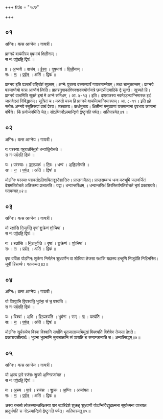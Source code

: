 +++
title = "१८७"

+++


## ०१
अग्निः। वत्स आग्नेयः। गायत्री।

प्राग्नये॒ वाच॑मीरय वृष॒भाय॑ क्षिती॒नाम् ।  
स नः॑ पर्ष॒दति॒ द्विषः॑ ॥

प्र । अ॒ग्नये॑ । वाच॑म् । ई॒र॒य॒ । वृ॒ष॒भाय॑ । क्षि॒ती॒नाम् ।  
सः । नः॒ । प॒र्ष॒त् । अति॑ । द्विषः॑ ॥

प्राग्नय इति पञ्चर्चं षट्त्रिंशं सूक्तम्। अग्नेः पुत्रस्य वत्सस्यार्षं गायत्रमाग्नेयम्। तथा चानुक्रान्तम्। प्राग्नये पञ्चाग्नेयो वत्स आग्नेयं त्विति। प्रातरनुवाकाश्विनशस्त्रयोर्गायत्रे छन्दसीदमादिके द्वे सूक्ते। सूत्र्यते हि। प्राग्नये वाचमिति सूक्ते इमां मे अग्ने समिधम् । आ. ४-१३। इति। दशरात्रस्य नवमेऽहन्याग्निमारुत इदं जातवेदसं निविद्धानम्। सूत्रितं च। मरुतो यस्य हि प्राग्नये वाचमित्याग्निमारुतम्। आ. ८-११। इति॥हे स्तोतः अग्नये स्तुतिरूपां वाचं प्रेरय। उच्चारय। कथंभूताय। क्षितीनां मनुष्याणां यजमानानां वृषभाय कामानां वर्षित्रे। किं प्रयोजनमिति चेत्। सोऽग्निर्नोऽस्मान्द्विषो द्वेष्टॄनति पर्षत्। अतिपारयेत्॥१॥

## ०२
अग्निः। वत्स आग्नेयः। गायत्री।

यः पर॑स्याः परा॒वत॑स्ति॒रो धन्वा॑ति॒रोच॑ते ।  
स नः॑ पर्ष॒दति॒ द्विषः॑ ॥

यः । पर॑स्याः । प॒रा॒ऽवतः॑ । ति॒रः । धन्व॑ । अ॒ति॒ऽरोच॑ते ।  
सः । नः॒ । प॒र्ष॒त् । अति॑ । द्विषः॑ ॥

योऽग्निः परस्याः परावतोऽतिशयिताद्दूरदेशात्तिरः। प्राप्तनामैतत्। प्राप्तसम्बन्धं धन्व मरुभूमिं जलवर्जितं देशमतिरोचते अतिक्रम्य प्रज्वलति। यद्वा। धन्वान्तरिक्षम् । धन्वान्तरिक्षं तिरस्तिर्यगतिरोचते भृशं प्रकाशयते। गतमन्यत्॥२॥

## ०३
अग्निः। वत्स आग्नेयः। गायत्री।

यो रक्षां॑सि नि॒जूर्व॑ति॒ वृषा॑ शु॒क्रेण॑ शो॒चिषा॑ ।  
स नः॑ पर्ष॒दति॒ द्विषः॑ ॥

यः । रक्षां॑सि । नि॒ऽजूर्व॑ति । वृषा॑ । शु॒क्रेण॑ । शो॒चिषा॑ ।  
सः । नः॒ । प॒र्ष॒त् । अति॑ । द्विषः॑ ॥

वृषा वर्षिता योऽगिन्ः शुक्रेण निर्मलेन शुभ्रवर्णेन वा शोचिषा तेजसा रक्षांसि यज्ञस्य हन्तॄणि निजूर्वति निहिनस्ति। जुर्वी हिंसार्थः। गतमन्यत्॥३॥

## ०४
अग्निः। वत्स आग्नेयः। गायत्री।

यो विश्वा॒भि वि॒पश्य॑ति॒ भुव॑ना॒ सं च॒ पश्य॑ति ।  
स नः॑ पर्ष॒दति॒ द्विषः॑ ॥

यः । विश्वा॑ । अ॒भि । वि॒ऽपश्य॑ति । भुव॑ना । सम् । च॒ । पश्य॑ति ।  
सः । नः॒ । प॒र्ष॒त् । अति॑ । द्विषः॑ ॥

योऽग्निः सूर्यरूपेण विश्वा विश्वानि सर्वाणि भूतजातान्यभिमुखं विपश्यति विशेषेण तेजसा प्रेक्षते। प्रकाशयतीत्यर्थः। भुवना भुवनानि भुतजातानि सं पश्यति च सम्यग्जानाति च। अन्यत्सिद्धम्॥४॥

## ०५
अग्निः। वत्स आग्नेयः। गायत्री।

यो अ॒स्य पा॒रे रज॑सः शु॒क्रो अ॒ग्निरजा॑यत ।  
स नः॑ पर्ष॒दति॒ द्विषः॑ ॥

यः । अ॒स्य । पा॒रे । रज॑सः । शु॒क्रः । अ॒ग्निः । अजा॑यत ।  
सः । नः॒ । प॒र्ष॒त् । अति॑ । द्विषः॑ ॥

अस्य रजसो लोकस्यान्तरिक्षस्या पार उपरिदेशे शुक्रह् शुभ्रवर्णॊ योऽग्निर्विद्युदात्मना सूर्यात्मना वाजयत प्रादुर्भवति स नोऽस्मान्द्विषो द्वेष्टॄनति पर्षत्। अतिपारयतु॥५॥